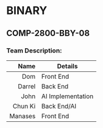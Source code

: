 # BINARY
## COMP-2800-BBY-08

### Team Description:

| Name | Details |
|-----:|---------|
| Dom | Front End |
| Darrel | Back End |
| John | AI Implementation |
| Chun Ki | Back End/AI |
| Manases | Front End |

